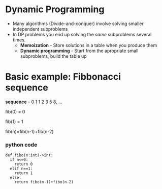 # Dynamic Programming

* Many algorithms (Divide-and-conquer) involve solving smaller independent subproblems
* In DP problems you end up solving the *same* subproblems several times.
  * **Memoization** - Store solutions in a table when you produce them
  * **Dynamic programming** - Start from the apropriate small subproblems, build the table up

# Basic example: Fibbonacci sequence

**sequence** - 0 1 1 2 3 5 8, ... 

fib(0) = 0

fib(1) = 1

fib(n)=fib(n-1)+fib(n-2)

### python code
```{.py}
def fibo(n:int)->int:
  if n<=0:
    return 0
  elif n==1:
    return 1
  else:
    return fibo(n-1)+fibo(n-2)
```



